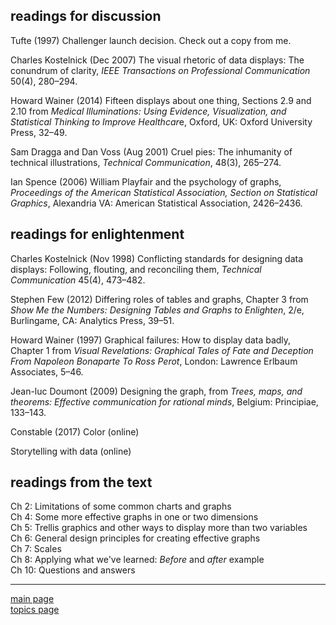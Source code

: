 
readings for discussion
-----------------------

Tufte (1997) Challenger launch decision. Check out a copy from me.

Charles Kostelnick (Dec 2007) The visual rhetoric of data displays: The conundrum of clarity, *IEEE Transactions on Professional Communication* 50(4), 280–294.

Howard Wainer (2014) Fifteen displays about one thing, Sections 2.9 and 2.10 from *Medical Illuminations: Using Evidence, Visualization, and Statistical Thinking to Improve Healthcar*e, Oxford, UK: Oxford University Press, 32–49.

Sam Dragga and Dan Voss (Aug 2001) Cruel pies: The inhumanity of technical illustrations, *Technical Communication*, 48(3), 265–274.

Ian Spence (2006) William Playfair and the psychology of graphs, *Proceedings of the American Statistical Association, Section on Statistical Graphics*, Alexandria VA: American Statistical Association, 2426–2436.

readings for enlightenment
--------------------------

Charles Kostelnick (Nov 1998) Conflicting standards for designing data displays: Following, flouting, and reconciling them, *Technical Communication* 45(4), 473–482.

Stephen Few (2012) Differing roles of tables and graphs, Chapter 3 from *Show Me the Numbers: Designing Tables and Graphs to Enlighten*, 2/e, Burlingame, CA: Analytics Press, 39–51.

Howard Wainer (1997) Graphical failures: How to display data badly, Chapter 1 from *Visual Revelations: Graphical Tales of Fate and Deception From Napoleon Bonaparte To Ross Perot*, London: Lawrence Erlbaum Associates, 5–46.

Jean-luc Doumont (2009) Designing the graph, from *Trees, maps, and theorems: Effective communication for rational minds*, Belgium: Principiae, 133–143.

Constable (2017) Color (online)

Storytelling with data (online)

readings from the text
----------------------

Ch 2: Limitations of some common charts and graphs<br> Ch 4: Some more effective graphs in one or two dimensions<br> Ch 5: Trellis graphics and other ways to display more than two variables<br> Ch 6: General design principles for creating effective graphs<br> Ch 7: Scales<br> Ch 8: Applying what we've learned: *Before* and *after* example<br> Ch 10: Questions and answers<br>

------------------------------------------------------------------------

[main page](../README.md)<br> [topics page](README-by-topic.md)
